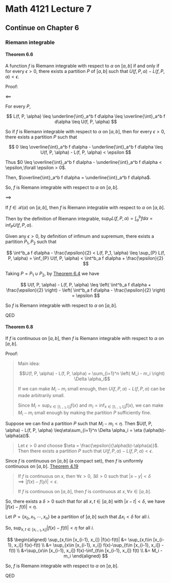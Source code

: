 # Math 4121 Lecture 7

## Continue on Chapter 6

### Riemann integrable

#### Theorem 6.6

A function $f$ is Riemann integrable with respect to $\alpha$ on $[a, b]$ if and only if for every $\epsilon > 0$, there exists a partition $P$ of $[a, b]$ such that $U(f, P, \alpha) - L(f, P, \alpha) < \epsilon$.

Proof:

$\impliedby$

For every $P$,

$$
L(f, P, \alpha) \leq \underline{\int}_a^b f d\alpha \leq \overline{\int}_a^b f d\alpha \leq U(f, P, \alpha)
$$

So if $f$ is Riemann integrable with respect to $\alpha$ on $[a, b]$, then for every $\epsilon > 0$, there exists a partition $P$ such that

$$
0 \leq \overline{\int}_a^b f d\alpha - \underline{\int}_a^b f d\alpha \leq U(f, P, \alpha) - L(f, P, \alpha) < \epsilon
$$

Thus $0 \leq \overline{\int}_a^b f d\alpha - \underline{\int}_a^b f d\alpha < \epsilon,\forall \epsilon > 0$.

Then, $\overline{\int}_a^b f d\alpha = \underline{\int}_a^b f d\alpha$.

So, $f$ is Riemann integrable with respect to $\alpha$ on $[a, b]$.

$\implies$

If $f\in \mathscr{R}(\alpha)$ on $[a, b]$, then $f$ is Riemann integrable with respect to $\alpha$ on $[a, b]$.

Then by the definition of Riemann integrable, $\sup_{P} L(f, P, \alpha) =\int^b_a f d\alpha = \inf_{P} U(f, P, \alpha)$.

Given any $\epsilon > 0$, by definition of infimum and supremum, there exists a partition $P_1,P_2$ such that

$$
\int^b_a f d\alpha - \frac{\epsilon}{2} < L(f, P_1, \alpha) \leq \sup_{P} L(f, P, \alpha) = \inf_{P} U(f, P, \alpha) < \int^b_a f d\alpha + \frac{\epsilon}{2}
$$

Taking $P = P_1 \cup P_2$, by [Theorem 6.4](https://notenextra.trance-0.com/Math4121/Math4121_L6#theorem-64) we have

$$
U(f, P, \alpha) - L(f, P, \alpha) \leq \left( \int^b_a f d\alpha + \frac{\epsilon}{2} \right) - \left( \int^b_a f d\alpha - \frac{\epsilon}{2} \right) = \epsilon
$$

So $f$ is Riemann integrable with respect to $\alpha$ on $[a, b]$.

QED

#### Theorem 6.8

If $f$ is continuous on $[a, b]$, then $f$ is Riemann integrable with respect to $\alpha$ on $[a, b]$.

Proof:

> Main idea:
>
> $$U(f, P, \alpha) - L(f, P, \alpha) = \sum_{i=1}^n \left( M_i - m_i \right) \Delta \alpha_i$$
>
> If we can make $M_i - m_i$ small enough, then $U(f, P, \alpha) - L(f, P, \alpha)$ can be made arbitrarily small.
>
> Since $M_i=\sup_{x\in [t_{i-1}, t_i]} f(x)$ and $m_i=\inf_{x\in [t_{i-1}, t_i]} f(x)$, we can make $M_i - m_i$ small enough by making the partition $P$ sufficiently fine.

Suppose we can find a partition $P$ such that $M_i - m_i < \eta$. Then $U(f, P, \alpha) - L(f, P, \alpha) \leq\eta\sum_{i=1}^n \Delta \alpha_i = \eta (\alpha(b)-\alpha(a))$.

> Let $\epsilon >0$ and choose $\eta = \frac{\epsilon}{\alpha(b)-\alpha(a)}$. Then there exists a partition $P$ such that $U(f, P, \alpha) - L(f, P, \alpha) < \epsilon$.

Since $f$ is continuous on $[a, b]$ (a compact set), then $f$ is uniformly continuous on $[a, b]$. [Theorem 4.19](https://notenextra.trance-0.com/Math4111/Math4111_L24#theorem-419)

> If $f$ is continuous on $x$, then $\forall \epsilon > 0$, $\exists \delta > 0$ such that $|x-y| < \delta \implies |f(x)-f(y)| < \epsilon$.
>
> If $f$ is continuous on $[a, b]$, then $f$ is continuous at $x,\forall x\in [a, b]$.

So, there exists a $\delta > 0$ such that for all $x, t\in [a, b]$ with $|x-t| < \delta$, we have $|f(x)-f(t)| < \eta$.

Let $P=\{x_0, x_1, \cdots, x_n\}$ be a partition of $[a, b]$ such that $\Delta x_i < \delta$ for all $i$.

So, $\sup_{x,t\in [x_{i-1}, x_i]} |f(x)-f(t)| < \eta$ for all $i$.

$$
\begin{aligned}
\sup_{x,t\in [x_{i-1}, x_i]} |f(x)-f(t)| &= \sup_{x,t\in [x_{i-1}, x_i]} f(x)-f(t) \\
&= \sup_{x\in [x_{i-1}, x_i]} f(x)-\sup_{t\in [x_{i-1}, x_i]} -f(t) \\
&=\sup_{x\in [x_{i-1}, x_i]} f(x)-\inf_{t\in [x_{i-1}, x_i]} f(t) \\
&= M_i - m_i
\end{aligned}
$$

So, $f$ is Riemann integrable with respect to $\alpha$ on $[a, b]$.

QED
